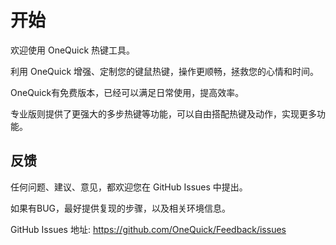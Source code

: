 
# 开始

欢迎使用 OneQuick 热键工具。

利用 OneQuick 增强、定制您的键鼠热键，操作更顺畅，拯救您的心情和时间。

OneQuick有免费版本，已经可以满足日常使用，提高效率。

专业版则提供了更强大的多步热键等功能，可以自由搭配热键及动作，实现更多功能。

## 反馈

任何问题、建议、意见，都欢迎您在 GitHub Issues 中提出。

如果有BUG，最好提供复现的步骤，以及相关环境信息。

GitHub Issues 地址: <https://github.com/OneQuick/Feedback/issues>
